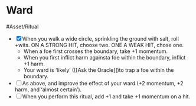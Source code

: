 # Ward
#Asset/Ritual 
- <input type="checkbox" checked>When you walk a wide circle, sprinkling the ground with salt, roll +wits. ON A STRONG HIT, choose two. ONE A WEAK HIT, chose one.
	- When a foe first crosses the boundary, take +1 momentum.
	- When you first inflict harm againsta foe within the boundary, inflict +1 harm.
	- Your ward is ‘likely’ ([[Ask the Oracle]])to trap a foe within the boundary.
- <input type="checkbox">As above, and improve the effect of your ward (+2 momentum, +2 harm, and ‘almost certain’).
- <input type="checkbox">When you perform this ritual, add +1 and take +1 momentum on a hit.